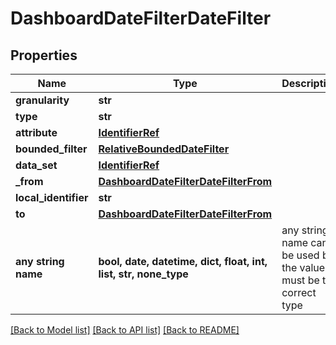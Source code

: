 # DashboardDateFilterDateFilter


## Properties
Name | Type | Description | Notes
------------ | ------------- | ------------- | -------------
**granularity** | **str** |  | 
**type** | **str** |  | 
**attribute** | [**IdentifierRef**](IdentifierRef.md) |  | [optional] 
**bounded_filter** | [**RelativeBoundedDateFilter**](RelativeBoundedDateFilter.md) |  | [optional] 
**data_set** | [**IdentifierRef**](IdentifierRef.md) |  | [optional] 
**_from** | [**DashboardDateFilterDateFilterFrom**](DashboardDateFilterDateFilterFrom.md) |  | [optional] 
**local_identifier** | **str** |  | [optional] 
**to** | [**DashboardDateFilterDateFilterFrom**](DashboardDateFilterDateFilterFrom.md) |  | [optional] 
**any string name** | **bool, date, datetime, dict, float, int, list, str, none_type** | any string name can be used but the value must be the correct type | [optional]

[[Back to Model list]](../README.md#documentation-for-models) [[Back to API list]](../README.md#documentation-for-api-endpoints) [[Back to README]](../README.md)


